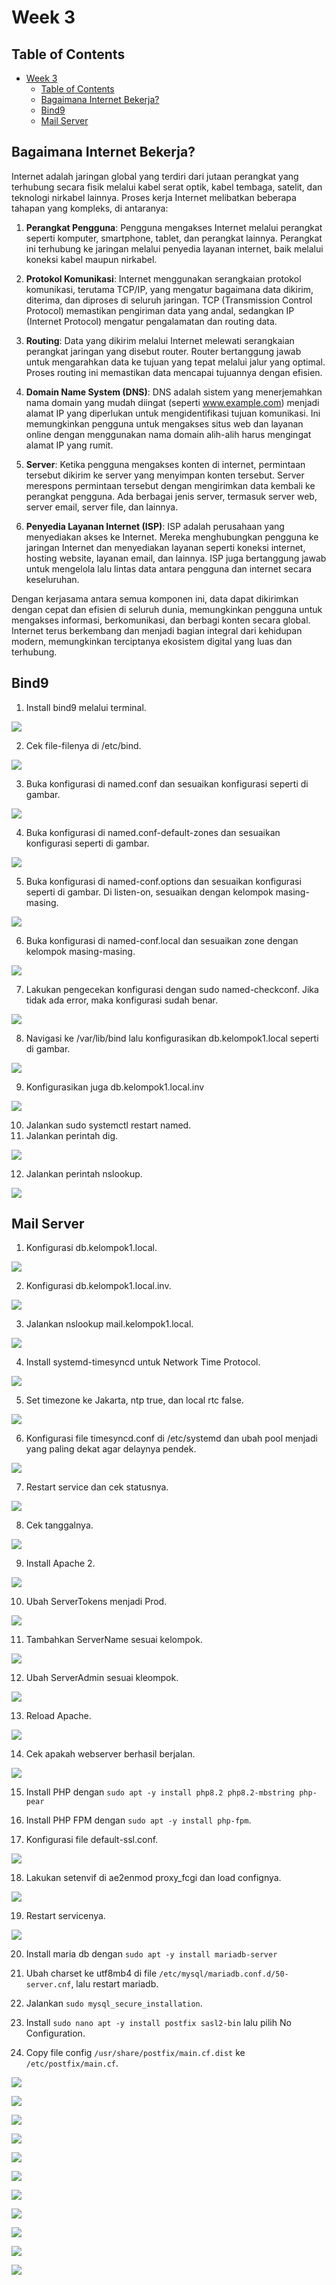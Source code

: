 # Week 3

## Table of Contents

- [Week 3](#week-3)
  - [Table of Contents](#table-of-contents)
  - [Bagaimana Internet Bekerja?](#bagaimana-internet-bekerja)
  - [Bind9](#bind9)
  - [Mail Server](#mail-server)


## Bagaimana Internet Bekerja?
Internet adalah jaringan global yang terdiri dari jutaan perangkat yang terhubung secara fisik melalui kabel serat optik, kabel tembaga, satelit, dan teknologi nirkabel lainnya. Proses kerja Internet melibatkan beberapa tahapan yang kompleks, di antaranya:

1. **Perangkat Pengguna**: Pengguna mengakses Internet melalui perangkat seperti komputer, smartphone, tablet, dan perangkat lainnya. Perangkat ini terhubung ke jaringan melalui penyedia layanan internet, baik melalui koneksi kabel maupun nirkabel.

2. **Protokol Komunikasi**: Internet menggunakan serangkaian protokol komunikasi, terutama TCP/IP, yang mengatur bagaimana data dikirim, diterima, dan diproses di seluruh jaringan. TCP (Transmission Control Protocol) memastikan pengiriman data yang andal, sedangkan IP (Internet Protocol) mengatur pengalamatan dan routing data.

3. **Routing**: Data yang dikirim melalui Internet melewati serangkaian perangkat jaringan yang disebut router. Router bertanggung jawab untuk mengarahkan data ke tujuan yang tepat melalui jalur yang optimal. Proses routing ini memastikan data mencapai tujuannya dengan efisien.

4. **Domain Name System (DNS)**: DNS adalah sistem yang menerjemahkan nama domain yang mudah diingat (seperti www.example.com) menjadi alamat IP yang diperlukan untuk mengidentifikasi tujuan komunikasi. Ini memungkinkan pengguna untuk mengakses situs web dan layanan online dengan menggunakan nama domain alih-alih harus mengingat alamat IP yang rumit.

5. **Server**: Ketika pengguna mengakses konten di internet, permintaan tersebut dikirim ke server yang menyimpan konten tersebut. Server merespons permintaan tersebut dengan mengirimkan data kembali ke perangkat pengguna. Ada berbagai jenis server, termasuk server web, server email, server file, dan lainnya.

6. **Penyedia Layanan Internet (ISP)**: ISP adalah perusahaan yang menyediakan akses ke Internet. Mereka menghubungkan pengguna ke jaringan Internet dan menyediakan layanan seperti koneksi internet, hosting website, layanan email, dan lainnya. ISP juga bertanggung jawab untuk mengelola lalu lintas data antara pengguna dan internet secara keseluruhan.

Dengan kerjasama antara semua komponen ini, data dapat dikirimkan dengan cepat dan efisien di seluruh dunia, memungkinkan pengguna untuk mengakses informasi, berkomunikasi, dan berbagi konten secara global. Internet terus berkembang dan menjadi bagian integral dari kehidupan modern, memungkinkan terciptanya ekosistem digital yang luas dan terhubung.

## Bind9
1. Install bind9 melalui terminal.

![](assets/1.png)

2. Cek file-filenya di /etc/bind.

![](assets/2.png)

3. Buka konfigurasi di named.conf dan sesuaikan konfigurasi seperti di gambar.

![](assets/3.png)

4. Buka konfigurasi di named.conf-default-zones dan sesuaikan konfigurasi seperti di gambar.

![](assets/4.png)

5. Buka konfigurasi di named-conf.options dan sesuaikan konfigurasi seperti di gambar. Di listen-on, sesuaikan dengan kelompok masing-masing.

![](assets/5.png)

6. Buka konfigurasi di named-conf.local dan sesuaikan zone dengan kelompok masing-masing.

![](assets/6.png)

7. Lakukan pengecekan konfigurasi dengan sudo named-checkconf. Jika tidak ada error, maka konfigurasi sudah benar.

![](assets/7.png)

8. Navigasi ke /var/lib/bind lalu konfigurasikan db.kelompok1.local seperti di gambar.

![](assets/8.png)

9. Konfigurasikan juga db.kelompok1.local.inv

![](assets/9.png)

10. Jalankan sudo systemctl restart named.
11. Jalankan perintah dig.
  
![](assets/11.png)


12. Jalankan perintah nslookup.

![](assets/12.png)

## Mail Server
1. Konfigurasi db.kelompok1.local.

![](assets/mail-1.png)

2. Konfigurasi db.kelompok1.local.inv.

![](assets/mail-2.png)

3. Jalankan nslookup mail.kelompok1.local.

![](assets/mail-3.png)

4. Install systemd-timesyncd untuk Network Time Protocol.

![](assets/mail-4.png)

5. Set timezone ke Jakarta, ntp true, dan local rtc false.

![](assets/mail-5.png)

6. Konfigurasi file timesyncd.conf di /etc/systemd dan ubah pool menjadi yang paling dekat agar delaynya pendek.

![](assets/mail-6.png)

7. Restart service dan cek statusnya.

![](assets/mail-7.png)

8. Cek tanggalnya.

![](assets/mail-8.png)

9. Install Apache 2.

![](assets/mail-9.png)

10. Ubah ServerTokens menjadi Prod.

![](assets/mail-10.png)

11. Tambahkan ServerName sesuai kelompok.

![](assets/mail-11.png)

12. Ubah ServerAdmin sesuai kleompok.

![](assets/mail-12.png)

13. Reload Apache.

![](assets/mail-13.png)

14. Cek apakah webserver berhasil berjalan.

![](assets/mail-14.png)

15. Install PHP dengan `sudo apt -y install php8.2 php8.2-mbstring php-pear`

16. Install PHP FPM dengan `sudo apt -y install php-fpm`.

17. Konfigurasi file default-ssl.conf.

![](assets/mail-17.png)

18. Lakukan setenvif di ae2enmod proxy_fcgi dan load confignya.

![](assets/mail-18.png)

19. Restart servicenya.

![](assets/mail-19.png)

20. Install maria db dengan `sudo apt -y install mariadb-server`

21. Ubah charset ke utf8mb4 di file `/etc/mysql/mariadb.conf.d/50-server.cnf`, lalu restart mariadb.

22. Jalankan `sudo mysql_secure_installation`.

23. Install `sudo nano apt -y install postfix sasl2-bin` lalu pilih No Configuration.

24. Copy file config `/usr/share/postfix/main.cf.dist` ke `/etc/postfix/main.cf`.

![](assets/mail-20.png)

![](assets/mail-21.png)

![](assets/mail-22.png)

![](assets/mail-23.png)

![](assets/mail-24.png)

![](assets/mail-25.png)

![](assets/mail-26.png)

![](assets/mail-27.png)

![](assets/mail-28.png)

![](assets/mail-29.png)

![](assets/mail-30.png)
